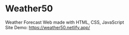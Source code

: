 # Weather50
Weather Forecast Web made with HTML, CSS, JavaScript
<br>
Site Demo: https://weather50.netlify.app/
